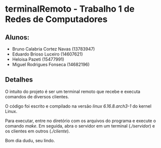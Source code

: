 # terminalRemoto - Trabalho 1 de Redes de Computadores
## Alunos:
- Bruno Calabria Cortez Navas (13783947)
- Eduardo Brioso Luceiro (14607621)
- Heloisa Pazeti (15477991)
- Miguel Rodrigues Fonseca (14682196)

## Detalhes
O intuito do projeto é ser um terminal remoto que recebe e executa comandos de diversos clientes. 

O código foi escrito e compilado na versão _linux 6.16.8.arch3-1_ do kernel Linux.

Para executar, entre no diretório com os arquivos do programa e execute o comando _make_. Em seguida, abra o servidor em um terminal (_./servidor_) e os clientes em outros (_./cliente_).

Bom dia dudu, seu lindo.
